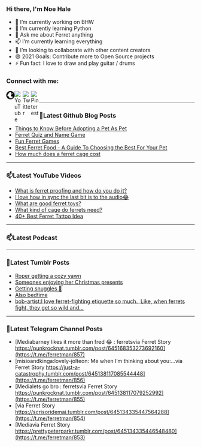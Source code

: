 ### Hi there, I'm Noe Hale

- 🔭 I’m currently working on BHW
- 🌱 I’m currently learning Python
- 💬 Ask me about Ferret anything
- 📫 I’m currently learning everything
- 🔭 I’m looking to collaborate with other content creators
- 😄 2021 Goals: Contribute more to Open Source projects
- ⚡ Fun fact: I love to draw and play guitar / drums

### Connect with me:

[<img align="left" alt="ferretvoice.com" width="22px" src="https://raw.githubusercontent.com/iconic/open-iconic/master/svg/globe.svg" />](https://ferretvoice.com)
[<img align="left" alt="YouTube" width="22px" src="https://cdn.jsdelivr.net/npm/simple-icons@v3/icons/youtube.svg" />](https://www.youtube.com/channel/UCk665XTfaMLVwFVWUmgnDiw)
[<img align="left" alt="Twitter" width="22px" src="https://cdn.jsdelivr.net/npm/simple-icons@v3/icons/twitter.svg" />](https://twitter.com/voiceferret)
[<img align="left" alt="Pinterest" width="22px" src="https://cdn.jsdelivr.net/npm/simple-icons@v3/icons/pinterest.svg" />](https://www.pinterest.com/voiceferret/)

<br />

---
### 🔭Latest Github Blog Posts
<!-- GITHUB:START -->
- [Things to Know Before Adopting a Pet As Pet](http://noehale.github.io/things-to-know-before-adopting-a-pet-as-pet/)
- [Ferret Quiz and Name Game](http://noehale.github.io/ferret-quiz/)
- [Fun Ferret Games](http://noehale.github.io/fun-ferret-games/)
- [Best Ferret Food - A Guide To Choosing the Best For Your Pet](http://noehale.github.io/best-ferret-food/)
- [How much does a ferret cage cost](http://noehale.github.io/how-much-does-a-ferret-cage-cost/)
<!-- GITHUB:END -->
---
### 📫Latest YouTube Videos

<!-- YOUTUBE:START -->
- [What is ferret proofing and how do you do it?](https://www.youtube.com/watch?v=81Syh_DJBQQ)
- [I love how in sync the last bit is to the audio😂](https://www.youtube.com/watch?v=WHBeGHwSlGY)
- [What are good ferret toys?](https://www.youtube.com/watch?v=tPxRilBzc0s)
- [What kind of cage do ferrets need?](https://www.youtube.com/watch?v=xzz6hC3sR5A)
- [40+ Best Ferret Tattoo Idea](https://www.youtube.com/watch?v=KIKqduR6Xcs)
<!-- YOUTUBE:END -->

---
### 📫Latest Podcast

<!-- PODCAST:START -->
<!-- PODCAST:END -->
---
### 📝Latest Tumblr Posts

<!-- TUMBLR:START -->
- [Roper getting a cozy yawn](https://come-forth-into-the-light.tumblr.com/post/645130586065895424)
- [Someones enjoying her Christmas presents](https://come-forth-into-the-light.tumblr.com/post/645107925973663744)
- [Getting snuggles 🥰](https://come-forth-into-the-light.tumblr.com/post/645085263720251392)
- [Also bedtime](https://come-forth-into-the-light.tumblr.com/post/645040103346044928)
- [bob-artist:I love ferret-fighting etiquette so much.  Like, when ferrets fight, they get so wild and...](https://come-forth-into-the-light.tumblr.com/post/645017381587058688)
<!-- TUMBLR:END -->
---
### 📝Latest Telegram Channel Posts

<!-- TELEGRAM:START -->
- [Mediabarney likes it more than fred 😂 : ferretsvia Ferret Story https://punkrocknat.tumblr.com/post/645168353273692160](https://t.me/ferretman/857)
- [misioandkinga:lovely-jolteon: Me when I’m thinking about you:...via Ferret Story https://just-a-catastrophy.tumblr.com/post/645138117085544448](https://t.me/ferretman/856)
- [Medialets go bro : ferretsvia Ferret Story https://punkrocknat.tumblr.com/post/645138117079252992](https://t.me/ferretman/855)
- [via Ferret Story https://scrisoridemai.tumblr.com/post/645134335447564288](https://t.me/ferretman/854)
- [Mediavia Ferret Story https://prettypeterparkr.tumblr.com/post/645134335446548480](https://t.me/ferretman/853)
<!-- TELEGRAM:END -->
